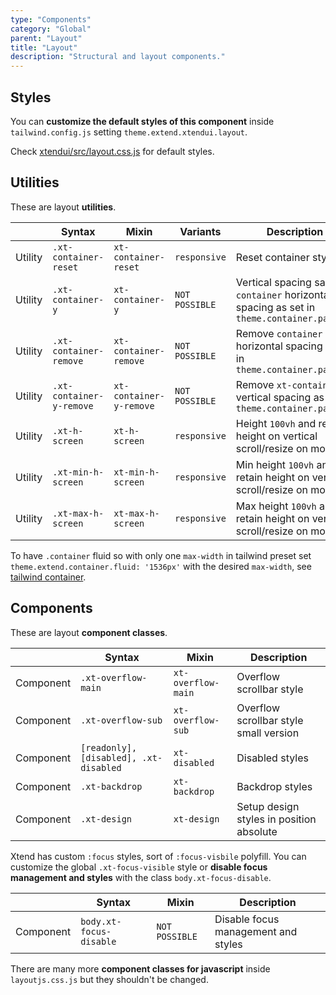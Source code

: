 ```yaml
---
type: "Components"
category: "Global"
parent: "Layout"
title: "Layout"
description: "Structural and layout components."
---
```


## Styles

You can **customize the default styles of this component** inside `tailwind.config.js` setting `theme.extend.xtendui.layout`.

Check [xtendui/src/layout.css.js](https://github.com/minimit/xtendui/blob/beta/src/layout.css.js) for default styles.

## Utilities

These are layout **utilities**.

<div class="xt-overflow-sub overflow-y-hidden overflow-x-scroll my-5 xt-my-auto w-full">

|                      | Syntax                          | Mixin            | Variants               | Description                   |
| ----------------------- | ----------------------------------------- | -----------------------------| ----------------------------- | ----------------------------- |
| Utility                  | `.xt-container-reset`       | `xt-container-reset`                | `responsive`                | Reset container styles            |
| Utility                  | `.xt-container-y`       | `xt-container-y`                | `NOT POSSIBLE`                | Vertical spacing same as `container` horizontal spacing as set in `theme.container.padding`             |
| Utility                  | `.xt-container-remove`       | `xt-container-remove`                | `NOT POSSIBLE`                | Remove `container` horizontal spacing as set in `theme.container.padding`             |
| Utility                  | `.xt-container-y-remove`       | `xt-container-y-remove`                | `NOT POSSIBLE`                | Remove `xt-container-y` vertical spacing as set in `theme.container.padding`             |
| Utility                  | `.xt-h-screen`       | `xt-h-screen`                | `responsive`                | Height `100vh` and retain height on vertical scroll/resize on mobile           |
| Utility                  | `.xt-min-h-screen`       | `xt-min-h-screen`                | `responsive`                | Min height `100vh` and retain height on vertical scroll/resize on mobile           |
| Utility                  | `.xt-max-h-screen`       | `xt-max-h-screen`                | `responsive`                | Max height `100vh` and retain height on vertical scroll/resize on mobile           |

</div>

To have `.container` fluid so with only one `max-width` in tailwind preset set `theme.extend.container.fluid: '1536px'` with the desired `max-width`, see [tailwind container](https://tailwindcss.com/docs/container).

## Components

These are layout **component classes**.

<div class="xt-overflow-sub overflow-y-hidden overflow-x-scroll my-5 xt-my-auto w-full">

|               | Syntax                          | Mixin               | Description                   |
| ----------------------- | ----------------------------------------- | ----------------------------- | ----------------------------- |
| Component                  | `.xt-overflow-main`                     | `xt-overflow-main`                | Overflow scrollbar style            |
| Component                  | `.xt-overflow-sub`                     | `xt-overflow-sub`                | Overflow scrollbar style small version            |
| Component                  | `[readonly], [disabled], .xt-disabled`                     | `xt-disabled`                | Disabled styles            |
| Component                  | `.xt-backdrop`                     | `xt-backdrop`                | Backdrop styles            |
| Component                  | `.xt-design`                     | `xt-design`                | Setup design styles in position absolute            |

</div>

Xtend has custom `:focus` styles, sort of `:focus-visbile` polyfill. You can customize the global `.xt-focus-visible` style or **disable focus management and styles** with the class `body.xt-focus-disable`.

<div class="xt-overflow-sub overflow-y-hidden overflow-x-scroll my-5 xt-my-auto w-full">

|               | Syntax                          | Mixin               | Description                   |
| ----------------------- | ----------------------------------------- | ----------------------------- | ----------------------------- |
| Component                  | `body.xt-focus-disable`                     | `NOT POSSIBLE`                | Disable focus management and styles            |

</div>

There are many more **component classes for javascript** inside `layoutjs.css.js` but they shouldn't be changed.
